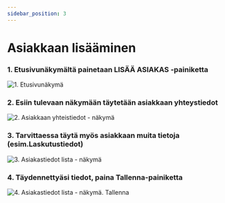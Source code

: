 ```yaml
---
sidebar_position: 3
---
```


# Asiakkaan lisääminen

### 1. Etusivunäkymältä painetaan LISÄÄ ASIAKAS -painiketta

![1. Etusivunäkymä](/img/pikaohjeet/Lisaa_asiakas1.png)

### 2. Esiin tulevaan näkymään täytetään asiakkaan yhteystiedot

![2. Asiakkaan yhteistiedot - näkymä](/img/pikaohjeet/Lisaa_asiakas2.png)

### 3. Tarvittaessa täytä myös asiakkaan muita tietoja (esim.Laskutustiedot)

![3. Asiakastiedot lista - näkymä](/img/pikaohjeet/Lisaa_asiakas3.png)

### 4. Täydennettyäsi tiedot, paina Tallenna-painiketta
![4. Asiakastiedot lista - näkymä. Tallenna](/img/pikaohjeet/Lisaa_asiakas4.png)